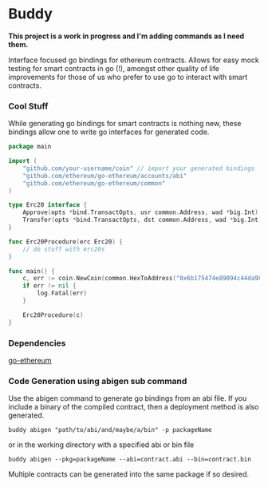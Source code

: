 # Buddy

__This project is a work in progress and I'm adding commands as I need them.__

Interface focused go bindings for ethereum contracts. Allows for easy mock testing for smart contracts in go (!), amongst other quality of life improvements for those of us who prefer to use go to interact with smart contracts.

### Cool Stuff

While generating go bindings for smart contracts is nothing new, these bindings allow one to write go interfaces for generated code.

```go
package main

import (
    "github.com/your-username/coin" // import your generated bindings
    "github.com/ethereum/go-ethereum/accounts/abi"
    "github.com/ethereum/go-ethereum/common"
)

type Erc20 interface {
    Approve(opts *bind.TransactOpts, usr common.Address, wad *big.Int) (*types.Transaction, error)
    Transfer(opts *bind.TransactOpts, dst common.Address, wad *big.Int) (*types.Transaction, error)
}

func Erc20Procedure(erc Erc20) {
    // do stuff with erc20s
}

func main() { 
    c, err := coin.NewCoin(common.HexToAddress("0x6b175474e89094c44da98b954eedeac495271d0f"))
    if err != nil {
        log.Fatal(err)
    }

    Erc20Procedure(c)
}

``` 

### Dependencies

[go-ethereum](https://github.com/ethereum/go-ethereum)
### Code Generation using abigen sub command
Use the abigen command to generate go bindings from an abi file. If you include a binary of the compiled contract, then a deployment method is also generated.
```
buddy abigen "path/to/abi/and/maybe/a/bin" -p packageName
```
or in the working directory with a specified abi or bin file
```
buddy abigen --pkg=packageName --abi=contract.abi --bin=contract.bin
```
Multiple contracts can be generated into the same package if so desired.


